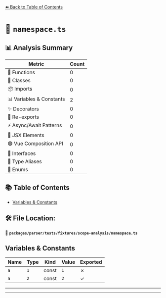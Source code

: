 [⬅️ Back to Table of Contents](../../../../../index.md)

# 📄 `namespace.ts`

## 📊 Analysis Summary

| Metric | Count |
|--------|-------|
| 🔧 Functions | 0 |
| 🧱 Classes | 0 |
| 📦 Imports | 0 |
| 📊 Variables & Constants | 2 |
| ✨ Decorators | 0 |
| 🔄 Re-exports | 0 |
| ⚡ Async/Await Patterns | 0 |
| 💠 JSX Elements | 0 |
| 🟢 Vue Composition API | 0 |
| 📐 Interfaces | 0 |
| 📑 Type Aliases | 0 |
| 🎯 Enums | 0 |

## 📚 Table of Contents

- [Variables & Constants](#variables-constants)

## 🛠️ File Location:
📂 **`packages/parser/tests/fixtures/scope-analysis/namespace.ts`**

## Variables & Constants

| Name | Type | Kind | Value | Exported |
|------|------|------|-------|----------|
| `a` | `1` | const | `1` | ✗ |
| `a` | `2` | const | `2` | ✓ |


---


---
